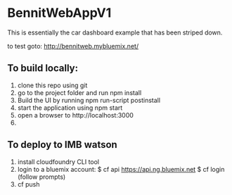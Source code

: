 # BennitWebAppV1

This is essentially the car dashboard example that has been striped down.

to test goto: http://bennitweb.mybluemix.net/

## To build locally:
1. clone this repo using git
2. go to the project folder and run npm install
3. Build the UI by running npm run-script postinstall
4. start the application using npm start
5. open a browser to http://localhost:3000
6. 


## To deploy to IMB watson
1. install cloudfoundry CLI tool
2. login to a bluemix account: $ cf api https://api.ng.bluemix.net $ cf login (follow prompts)
3. cf push <appName>
